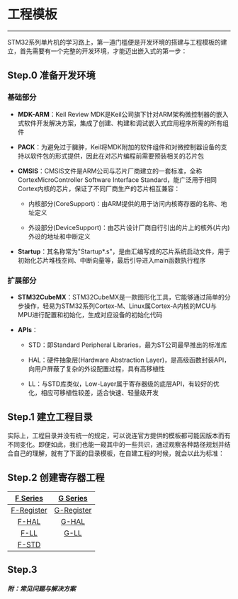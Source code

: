 # 工程模板
---
STM32系列单片机的学习路上，第一道门槛便是开发环境的搭建与工程模板的建立，首先需要有一个完整的开发环境，才能迈出嵌入式的第一步：

## Step.0 准备开发环境

### 基础部分

+ **MDK-ARM**：Keil Review MDK是Keil公司旗下针对ARM架构微控制器的嵌入式软件开发解决方案，集成了创建、构建和调试嵌入式应用程序所需的所有组件

+ **PACK**：为避免过于臃肿，Keil将MDK附加的软件组件和对微控制器设备的支持以软件包的形式提供，因此在对芯片编程前需要预装相关的芯片包

+ **CMSIS**：CMSIS文件是ARM公司与芯片厂商建立的一套标准，全称CortexMicroController Software Interface Standard，能广泛用于相同Cortex内核的芯片，保证了不同厂商生产的芯片相互兼容：

  - 内核部分(CoreSupport)：由ARM提供的用于访问内核寄存器的名称、地址定义

  - 外设部分(DeviceSupport)：由芯片设计厂商自行引出的片上的核外(片内)外设的地址和中断定义

+ **Startup**：其名称常为"Startup*.s"，是由汇编写成的芯片系统启动文件，用于初始化芯片堆栈空间、中断向量等，最后引导进入main函数执行程序

### 扩展部分

* **STM32CubeMX**：STM32CubeMX是一款图形化工具，它能够通过简单的分步操作，轻易为STM32系列Cortex-M、Linux属Cortex-A内核的MCU与MPU进行配置和初始化，生成对应设备的初始化代码

* **APIs**：

  * STD：即Standard Peripheral Libraries，最为ST公司最早推出的标准库
  
  * HAL：硬件抽象层(Hardware Abstraction Layer)，是高级函数封装API，向用户屏蔽了复杂的外设配置过程，具有高移植性
  
  * LL：与STD库类似，Low-Layer属于寄存器级的底层API，有较好的优化，相应可移植性较差，适合快速、轻量级开发

## Step.1 建立工程目录
实际上，工程目录并没有统一的规定，可以说连官方提供的模板都可能因版本而有不同变化。即便如此，我们也能一窥其中的一些共识，通过观察各种路径规划并结合自己的理解，就有了下面的目录模板，在自建工程的时候，就会以此为标准：

## Step.2 创建寄存器工程

[F Series](https://github.com/Ryzone/STM-32Series/tree/main/F%20Series/A%20New%20Project)|[G Series](https://github.com/Ryzone/STM-32Series/tree/main/G%20Series/A%20New%20Project)
:---:|:---:
[F-Register]()|[G-Register]()
[F-HAL]()|[G-HAL]()
[F-LL]()|[G-LL]()
[F-STD]()|

## Step.3 

##### 附：常见问题与解决方案
